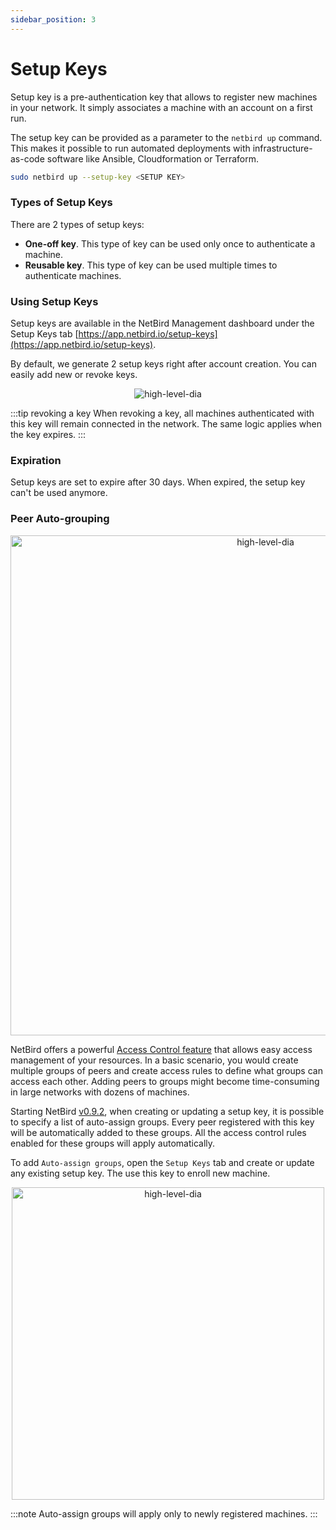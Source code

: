```yaml
---
sidebar_position: 3
---
```


# Setup Keys

Setup key is a pre-authentication key that allows to register new machines in your network. 
It simply associates a machine with an account on a first run.

The setup key can be provided as a parameter to the ```netbird up``` command. 
This makes it possible to run automated deployments with infrastructure-as-code software like Ansible, Cloudformation or Terraform.

```bash
sudo netbird up --setup-key <SETUP KEY>
```

### Types of Setup Keys

There are 2 types of setup keys:
* **One-off key**. This type of key can be used only once to authenticate a machine.
* **Reusable key**. This type of key can be used multiple times to authenticate machines.

### Using Setup Keys

Setup keys are available in the NetBird Management dashboard under the Setup Keys tab [https://app.netbird.io/setup-keys](https://app.netbird.io/setup-keys).

By default, we generate 2 setup keys right after account creation. You can easily add new or revoke keys.

<p align="center">
    <img src="/docs/img/architecture/setup-keys.png" alt="high-level-dia" style={{boxShadow: '0 4px 8px 0 rgba(0, 0, 0, 0.2), 0 6px 20px 0 rgba(0, 0, 0, 0.19)'}} />
</p> 

:::tip revoking a key
When revoking a key, all machines authenticated with this key will remain connected in the network. The same logic applies when the key expires.
:::
### Expiration

Setup keys are set to expire after 30 days. When expired, the setup key can't be used anymore.

### Peer Auto-grouping

<p align="center">
    <img src="/docs/img/architecture/peer-auto-tagging-setupkey.gif" alt="high-level-dia" width="800" style={{boxShadow: '0 4px 8px 0 rgba(0, 0, 0, 0.2), 0 6px 20px 0 rgba(0, 0, 0, 0.19)'}} />
</p>

NetBird offers a powerful [Access Control feature](/overview/acls) that allows easy access management of your resources. 
In a basic scenario, you would create multiple groups of peers and create access rules to define what groups can access each other. 
Adding peers to groups might become time-consuming in large networks with dozens of machines.

Starting NetBird [v0.9.2](https://github.com/netbirdio/netbird/releases), when creating or updating a setup key, 
it is possible to specify a list of auto-assign groups. Every peer registered with this key will be automatically added 
to these groups. All the access control rules enabled for these groups will apply automatically.

To add `Auto-assign groups`, open the `Setup Keys` tab and create or update any existing setup key. 
The use this key to enroll new machine.

<p align="center">
    <img src="/docs/img/architecture/netbird-peer-auto-tagging-newkey.png" alt="high-level-dia" width="500" style={{boxShadow: '0 4px 8px 0 rgba(0, 0, 0, 0.2), 0 6px 20px 0 rgba(0, 0, 0, 0.19)'}} />
</p>

:::note
Auto-assign groups will apply only to newly registered machines.
:::